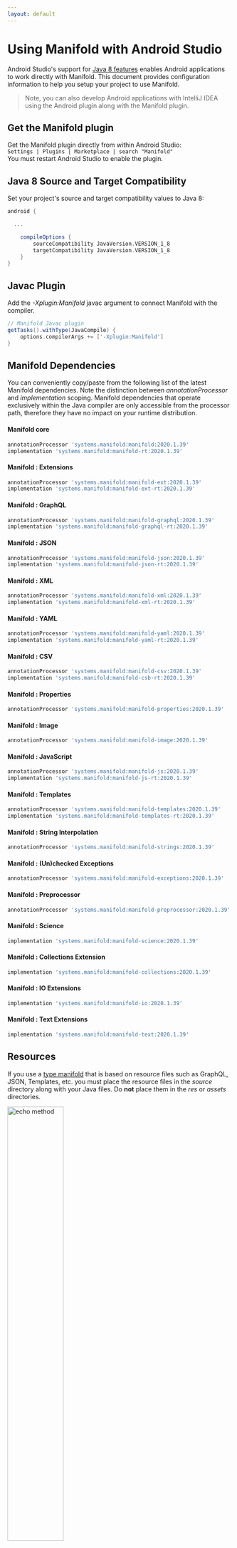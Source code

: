 ```yaml
---
layout: default
---
```


# Using Manifold with Android Studio

Android Studio's support for [Java 8 features](https://developer.android.com/studio/write/java8-support.html) enables
Android applications to work directly with Manifold. This document provides configuration information to help you setup
your project to use Manifold.

>Note, you can also develop Android applications with IntelliJ IDEA using the Android plugin along with the Manifold
>plugin. 

## Get the Manifold plugin
Get the Manifold plugin directly from within Android Studio:
<br>
`Settings | Plugins | Marketplace | search "Manifold"`
<br>
You must restart Android Studio to enable the plugin. 
 
## Java 8 Source and Target Compatibility 
Set your project's source and target compatibility values to Java 8:

```groovy
android {

  ...

    compileOptions {
        sourceCompatibility JavaVersion.VERSION_1_8
        targetCompatibility JavaVersion.VERSION_1_8
    }
}
```

## Javac Plugin
Add the *-Xplugin:Manifold* javac argument to connect Manifold with the compiler.

```groovy
// Manifold Javac plugin
getTasks().withType(JavaCompile) {
    options.compilerArgs += ['-Xplugin:Manifold']
}
```    

## Manifold Dependencies
You can conveniently copy/paste from the following list of the latest Manifold dependencies. Note the distinction
between *annotationProcessor* and *implementation* scoping. Manifold dependencies that operate exclusively within the
Java compiler are only accessible from the processor path, therefore they have no impact on your runtime distribution.

#### Manifold core
```groovy
annotationProcessor 'systems.manifold:manifold:2020.1.39'
implementation 'systems.manifold:manifold-rt:2020.1.39'
```
#### Manifold : Extensions
```groovy
annotationProcessor 'systems.manifold:manifold-ext:2020.1.39'
implementation 'systems.manifold:manifold-ext-rt:2020.1.39'
```
#### Manifold : GraphQL
```groovy
annotationProcessor 'systems.manifold:manifold-graphql:2020.1.39'
implementation 'systems.manifold:manifold-graphql-rt:2020.1.39'
```
#### Manifold : JSON
```groovy
annotationProcessor 'systems.manifold:manifold-json:2020.1.39'
implementation 'systems.manifold:manifold-json-rt:2020.1.39'
```
#### Manifold : XML
```groovy
annotationProcessor 'systems.manifold:manifold-xml:2020.1.39'
implementation 'systems.manifold:manifold-xml-rt:2020.1.39'
```
#### Manifold : YAML
```groovy
annotationProcessor 'systems.manifold:manifold-yaml:2020.1.39'
implementation 'systems.manifold:manifold-yaml-rt:2020.1.39'
```
#### Manifold : CSV
```groovy
annotationProcessor 'systems.manifold:manifold-csv:2020.1.39'
implementation 'systems.manifold:manifold-csb-rt:2020.1.39'
```
#### Manifold : Properties
```groovy
annotationProcessor 'systems.manifold:manifold-properties:2020.1.39'
```
#### Manifold : Image
```groovy
annotationProcessor 'systems.manifold:manifold-image:2020.1.39'
```
#### Manifold : JavaScript
```groovy
annotationProcessor 'systems.manifold:manifold-js:2020.1.39'
implementation 'systems.manifold:manifold-js-rt:2020.1.39'
```
#### Manifold : Templates
```groovy
annotationProcessor 'systems.manifold:manifold-templates:2020.1.39'
implementation 'systems.manifold:manifold-templates-rt:2020.1.39'
```
#### Manifold : String Interpolation
```groovy
annotationProcessor 'systems.manifold:manifold-strings:2020.1.39'
```
#### Manifold : (Un)checked Exceptions
```groovy
annotationProcessor 'systems.manifold:manifold-exceptions:2020.1.39'
```
#### Manifold : Preprocessor
```groovy
annotationProcessor 'systems.manifold:manifold-preprocessor:2020.1.39'
```
#### Manifold : Science
```groovy
implementation 'systems.manifold:manifold-science:2020.1.39'
```
#### Manifold : Collections Extension
```groovy
implementation 'systems.manifold:manifold-collections:2020.1.39'
```
#### Manifold : IO Extensions
```groovy
implementation 'systems.manifold:manifold-io:2020.1.39'
```
#### Manifold : Text Extensions
```groovy
implementation 'systems.manifold:manifold-text:2020.1.39'
```

## Resources

If you use a [type manifold](https://github.com/manifold-systems/manifold/tree/master/manifold-core-parent/manifold#the-big-picture)
that is based on resource files such as GraphQL, JSON, Templates, etc. you must place the resource files in the 
*source* directory along with your Java files.  Do **not** place them in the *res* or *assets* directories.
 
<p><img src="http://manifold.systems/images/android_resources.png" alt="echo method" width="50%" height="50%"/></p> 

